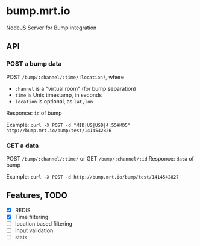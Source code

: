 # bump.mrt.io
NodeJS Server for Bump integration

## API

### POST a bump data
POST `/bump/:channel/:time/:location?`, where 
- `channel` is a "virtual room" (for bump separation)
- `time` is Unix timestamp, in seconds
- `location` is optional, as `lat,lon`

Responce: `id` of bump

Example:
`curl -X POST -d "MID|US|USD|4.55#MD5" http://bump.mrt.io/bump/test/1414542826` 

### GET a data
POST `/bump/:channel/:time/` or GET `/bump/:channel/:id`
Responce: `data` of bump

Example:
`curl -X POST -d http://bump.mrt.io/bump/test/1414542827`


## Features, TODO
- [x] REDIS
- [x] Time filtering
- [ ] location based filtering
- [ ] input validation
- [ ] stats
